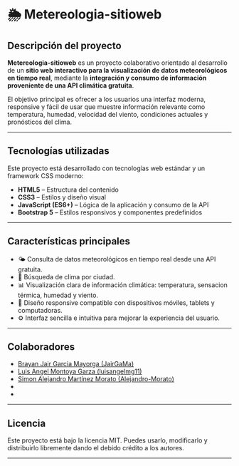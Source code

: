 # 🌦️ Metereologia-sitioweb

## Descripción del proyecto
**Metereologia-sitioweb** es un proyecto colaborativo orientado al desarrollo de un **sitio web interactivo para la visualización de datos meteorológicos en tiempo real**, mediante la **integración y consumo de información proveniente de una API climática gratuita**.  

El objetivo principal es ofrecer a los usuarios una interfaz moderna, responsive y fácil de usar que muestre información relevante como temperatura, humedad, velocidad del viento, condiciones actuales y pronósticos del clima.

---

## Tecnologías utilizadas

Este proyecto está desarrollado con tecnologías web estándar y un framework CSS moderno:

- **HTML5** – Estructura del contenido
- **CSS3** – Estilos y diseño visual
- **JavaScript (ES6+)** – Lógica de la aplicación y consumo de la API
- **Bootstrap 5** – Estilos responsivos y componentes predefinidos

---

## Características principales

- 🌤️ Consulta de datos meteorológicos en tiempo real desde una API gratuita.  
- 📍 Búsqueda de clima por ciudad.  
- 📊 Visualización clara de información climática: temperatura, sensacion térmica, humedad y viento.  
- 📱 Diseño responsive compatible con dispositivos móviles, tablets y computadoras.  
- ⚙️ Interfaz sencilla e intuitiva para mejorar la experiencia del usuario.

---

## Colaboradores

- [Brayan Jair Garcia Mayorga (JairGaMa)](https://github.com/JairGaMa)  
- [Luis Angel Montoya Garza (luisangelmg11)](https://github.com/luisangelmg11)
- [Simon Alejandro Martínez Morato (Alejandro-Morato)](https://github.com/Alejandro-Morato)
- 
- 

---

## Licencia

Este proyecto está bajo la licencia MIT. Puedes usarlo, modificarlo y distribuirlo libremente dando el debido crédito a los autores.

---
